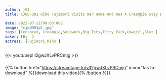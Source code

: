 ```yaml
---
author: j91
title: CJOD-391 Riho Fujimori Visits Her Home And Has A Creampie Stay Date Until Morning

date: 2023-07-21T00:00:00Z
image: "cjod391pl.jpg"
tags: [Censored, Creampie,Solowork,Big Tits,Titty Fuck,Cowgirl,Slut	]
maker: [Bi  ]
actress: [Fujimori Riho ]
---
```



{{< youtubepl l2gwJXLvPRCmjg >}}
###

{{% button href="https://streamtape.to/v/l2gwJXLvPRCmjg" icon="fas fa-download" %}}download this video{{% /button %}}

